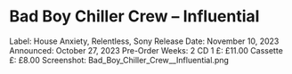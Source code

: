 # Bad Boy Chiller Crew – Influential

Label: House Anxiety, Relentless, Sony
Release Date: November 10, 2023
Announced: October 27, 2023
Pre-Order Weeks: 2
CD 1 £: £11.00
Cassette £: £8.00
Screenshot: Bad_Boy_Chiller_Crew__Influential.png